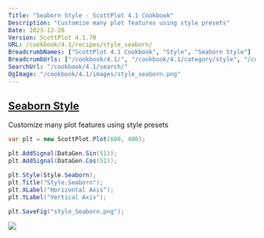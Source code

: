 ```yaml
---
Title: "Seaborn Style - ScottPlot 4.1 Cookbook"
Description: "Customize many plot features using style presets"
Date: 2023-12-28
Version: ScottPlot 4.1.70
URL: /cookbook/4.1/recipes/style_seaborn/
BreadcrumbNames: ["ScottPlot 4.1 Cookbook", "Style", "Seaborn Style"]
BreadcrumbUrls: ["/cookbook/4.1/", "/cookbook/4.1/category/style", "/cookbook/4.1/recipes/style_seaborn/"]
SearchUrl: "/cookbook/4.1/search/"
OgImage: "/cookbook/4.1/images/style_seaborn.png"
---
```


<h2><a id='seaborn-style' href='/cookbook/4.1/recipes/style_seaborn/'>Seaborn Style</a></h2>

Customize many plot features using style presets

```cs
var plt = new ScottPlot.Plot(600, 400);

plt.AddSignal(DataGen.Sin(51));
plt.AddSignal(DataGen.Cos(51));

plt.Style(Style.Seaborn);
plt.Title("Style.Seaborn");
plt.XLabel("Horizontal Axis");
plt.YLabel("Vertical Axis");

plt.SaveFig("style_Seaborn.png");
```

<img src='../../images/style_seaborn.png' class='d-block mx-auto my-5' />


